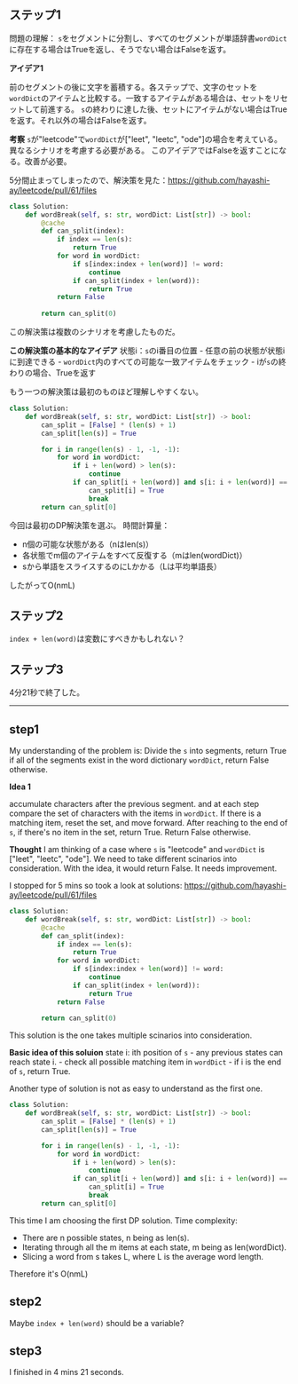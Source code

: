 ## ステップ1

問題の理解：
`s`をセグメントに分割し、すべてのセグメントが単語辞書`wordDict`に存在する場合はTrueを返し、そうでない場合はFalseを返す。

**アイデア1**

前のセグメントの後に文字を蓄積する。各ステップで、文字のセットを`wordDict`のアイテムと比較する。一致するアイテムがある場合は、セットをリセットして前進する。
`s`の終わりに達した後、セットにアイテムがない場合はTrueを返す。それ以外の場合はFalseを返す。

**考察**
`s`が"leetcode"で`wordDict`が["leet", "leetc", "ode"]の場合を考えている。異なるシナリオを考慮する必要がある。
このアイデアではFalseを返すことになる。改善が必要。

5分間止まってしまったので、解決策を見た：https://github.com/hayashi-ay/leetcode/pull/61/files

```python
class Solution:
    def wordBreak(self, s: str, wordDict: List[str]) -> bool:
        @cache
        def can_split(index):
            if index == len(s):
                return True
            for word in wordDict:
                if s[index:index + len(word)] != word:
                    continue
                if can_split(index + len(word)):
                    return True
            return False
        
        return can_split(0)
```

この解決策は複数のシナリオを考慮したものだ。

**この解決策の基本的なアイデア**
状態i：`s`のi番目の位置
    - 任意の前の状態が状態iに到達できる
    - `wordDict`内のすべての可能な一致アイテムをチェック
    - iが`s`の終わりの場合、Trueを返す


もう一つの解決策は最初のものほど理解しやすくない。

```python
class Solution:
    def wordBreak(self, s: str, wordDict: List[str]) -> bool:
        can_split = [False] * (len(s) + 1)
        can_split[len(s)] = True

        for i in range(len(s) - 1, -1, -1):
            for word in wordDict:
                if i + len(word) > len(s):
                    continue
                if can_split[i + len(word)] and s[i: i + len(word)] == word:
                    can_split[i] = True
                    break
        return can_split[0]
```

今回は最初のDP解決策を選ぶ。
時間計算量：
- n個の可能な状態がある（nはlen(s)）
- 各状態でm個のアイテムをすべて反復する（mはlen(wordDict)）
- sから単語をスライスするのにLかかる（Lは平均単語長）

したがってO(nmL)

## ステップ2

`index + len(word)`は変数にすべきかもしれない？

## ステップ3

4分21秒で終了した。

---

## step1

My understanding of the problem is:
Divide the `s` into segments, return True if all of the segments exist in the word dictionary `wordDict`, return False otherwise.

**Idea 1**

accumulate characters after the previous segment. and at each step compare the set of characters with the items in `wordDict`. If there is a matching item, reset the set, and move forward.
After reaching to the end of `s`, if there's no item in the set, return True. Return False otherwise.

**Thought**
I am thinking of a case where `s` is "leetcode" and `wordDict` is ["leet", "leetc", "ode"]. We need to take different scinarios into consideration.
With the idea, it would return False. It needs improvement.

I stopped for 5 mins so took a look at solutions: https://github.com/hayashi-ay/leetcode/pull/61/files

```python
class Solution:
    def wordBreak(self, s: str, wordDict: List[str]) -> bool:
        @cache
        def can_split(index):
            if index == len(s):
                return True
            for word in wordDict:
                if s[index:index + len(word)] != word:
                    continue
                if can_split(index + len(word)):
                    return True
            return False
        
        return can_split(0)
```

This solution is the one takes multiple scinarios into consideration.

**Basic idea of this soluion**
state i: ith position of `s`
    - any previous states can reach state i.
    - check all possible matching item in `wordDict`
    - if i is the end of `s`, return True.


Another type of solution is not as easy to understand as the first one.

```python
class Solution:
    def wordBreak(self, s: str, wordDict: List[str]) -> bool:
        can_split = [False] * (len(s) + 1)
        can_split[len(s)] = True

        for i in range(len(s) - 1, -1, -1):
            for word in wordDict:
                if i + len(word) > len(s):
                    continue
                if can_split[i + len(word)] and s[i: i + len(word)] == word:
                    can_split[i] = True
                    break
        return can_split[0]
```

This time I am choosing the first DP solution.
Time complexity:
- There are n possible states, n being as len(s).
- Iterating through all the m items at each state, m being as len(wordDict).
- Slicing a word from s takes L, where L is the average word length.

Therefore it's O(nmL)

## step2

Maybe `index + len(word)` should be a variable?

## step3

I finished in 4 mins 21 seconds.
